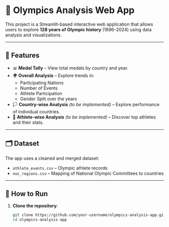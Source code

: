 # 🏅 Olympics Analysis Web App

This project is a Streamlit-based interactive web application that allows users to explore **128 years of Olympic history** (1896–2024) using data analysis and visualizations.

---

## 📌 Features

- 📊 **Medal Tally** – View total medals by country and year.
- 🌍 **Overall Analysis** – Explore trends in:
  - Participating Nations
  - Number of Events
  - Athlete Participation
  - Gender Split over the years
- 🏳️ **Country-wise Analysis** *(to be implemented)* – Explore performance of individual countries.
- 🧍 **Athlete-wise Analysis** *(to be implemented)* – Discover top athletes and their stats.

---

## 🗂 Dataset

The app uses a cleaned and merged dataset:
- `athlete_events.csv` – Olympic athlete records
- `noc_regions.csv` – Mapping of National Olympic Committees to countries

---

## 🚀 How to Run

1. **Clone the repository**:

   ```bash
   git clone https://github.com/your-username/olympics-analysis-app.git
   cd olympics-analysis-app
